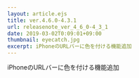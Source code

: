 ```yaml
---
layout: article.ejs
title: ver.4.6.0-4.3.1
url: releasenote_ver_4_6_0-4_3_1
date: 2019-03-02T0:09:01+09:00
thumbnail: eyecatch.jpg
excerpt: iPhoneのURLバーに色を付ける機能追加
---
```


iPhoneのURLバーに色を付ける機能追加
